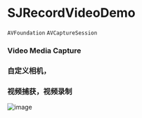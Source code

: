 # SJRecordVideoDemo
`AVFoundation` `AVCaptureSession`
### Video Media Capture 
### 自定义相机，
### 视频捕获，视频录制    
 ![image](https://github.com/hsjcom/SJRecordVideoDemo/blob/master/IMG_1250@2x.png)
